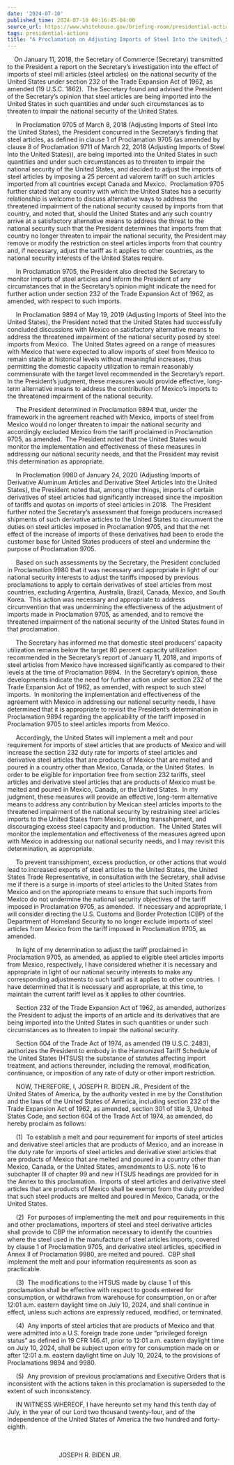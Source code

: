 ```yaml
---
date: '2024-07-10'
published_time: 2024-07-10 09:16:45-04:00
source_url: https://www.whitehouse.gov/briefing-room/presidential-actions/2024/07/10/a-proclamation-on-adjusting-imports-of-steel-into-the-united-states-7/
tags: presidential-actions
title: "A Proclamation on Adjusting Imports of Steel Into the United\_States"
---
```

 
    On January 11, 2018, the Secretary of Commerce (Secretary)
transmitted to the President a report on the Secretary’s investigation
into the effect of imports of steel mill articles (steel articles) on
the national security of the United States under section 232 of the
Trade Expansion Act of 1962, as amended (19 U.S.C. 1862).  The Secretary
found and advised the President of the Secretary’s opinion that steel
articles are being imported into the United States in such quantities
and under such circumstances as to threaten to impair the national
security of the United States.  
  
     In Proclamation 9705 of March 8, 2018 (Adjusting Imports of Steel
Into the United States), the President concurred in the Secretary’s
finding that steel articles, as defined in clause 1 of Proclamation 9705
(as amended by clause 8 of Proclamation 9711 of March 22, 2018
(Adjusting Imports of Steel Into the United States)), are being imported
into the United States in such quantities and under such circumstances
as to threaten to impair the national security of the United States, and
decided to adjust the imports of steel articles by imposing a 25 percent
ad valorem tariff on such articles imported from all countries except
Canada and Mexico.  Proclamation 9705 further stated that any country
with which the United States has a security relationship is welcome to
discuss alternative ways to address the threatened impairment of the
national security caused by imports from that country, and noted that,
should the United States and any such country arrive at a satisfactory
alternative means to address the threat to the national security such
that the President determines that imports from that country no longer
threaten to impair the national security, the President may remove or
modify the restriction on steel articles imports from that country and,
if necessary, adjust the tariff as it applies to other countries, as the
national security interests of the United States require.  
  
     In Proclamation 9705, the President also directed the Secretary to
monitor imports of steel articles and inform the President of any
circumstances that in the Secretary’s opinion might indicate the need
for further action under section 232 of the Trade Expansion Act of 1962,
as amended, with respect to such imports.  
  
     In Proclamation 9894 of May 19, 2019 (Adjusting Imports of Steel
Into the United States), the President noted that the United States had
successfully concluded discussions with Mexico on satisfactory
alternative means to address the threatened impairment of the national
security posed by steel imports from Mexico.  The United States agreed
on a range of measures with Mexico that were expected to allow imports
of steel from Mexico to remain stable at historical levels without
meaningful increases, thus permitting the domestic capacity utilization
to remain reasonably commensurate with the target level recommended in
the Secretary’s report.  In the President’s judgment, these measures
would provide effective, long-term alternative means to address the
contribution of Mexico’s imports to the threatened impairment of the
national security.  
  
     The President determined in Proclamation 9894 that, under the
framework in the agreement reached with Mexico, imports of steel from
Mexico would no longer threaten to impair the national security and
accordingly excluded Mexico from the tariff proclaimed in Proclamation
9705, as amended.  The President noted that the United States would
monitor the implementation and effectiveness of these measures in
addressing our national security needs, and that the President may
revisit this determination as appropriate.  
  
     In Proclamation 9980 of January 24, 2020 (Adjusting Imports of
Derivative Aluminum Articles and Derivative Steel Articles Into the
United States), the President noted that, among other things, imports of
certain derivatives of steel articles had significantly increased since
the imposition of tariffs and quotas on imports of steel articles in
2018.  The President further noted the Secretary’s assessment that
foreign producers increased shipments of such derivative articles to the
United States to circumvent the duties on steel articles imposed in
Proclamation 9705, and that the net effect of the increase of imports of
these derivatives had been to erode the customer base for United States
producers of steel and undermine the purpose of Proclamation 9705.  
  
     Based on such assessments by the Secretary, the President concluded
in Proclamation 9980 that it was necessary and appropriate in light of
our national security interests to adjust the tariffs imposed by
previous proclamations to apply to certain derivatives of steel articles
from most countries, excluding Argentina, Australia, Brazil, Canada,
Mexico, and South Korea.  This action was necessary and appropriate to
address circumvention that was undermining the effectiveness of the
adjustment of imports made in Proclamation 9705, as amended, and to
remove the threatened impairment of the national security of the United
States found in that proclamation.   
  
     The Secretary has informed me that domestic steel producers’
capacity utilization remains below the target 80 percent capacity
utilization recommended in the Secretary’s report of January 11, 2018,
and imports of steel articles from Mexico have increased significantly
as compared to their levels at the time of Proclamation 9894.  In the
Secretary’s opinion, these developments indicate the need for further
action under section 232 of the Trade Expansion Act of 1962, as amended,
with respect to such steel imports.  In monitoring the implementation
and effectiveness of the agreement with Mexico in addressing
our national security needs, I have determined that it is appropriate to
revisit the President’s determination in Proclamation 9894 regarding the
applicability of the tariff imposed in Proclamation 9705 to steel
articles imports from Mexico.  
  
     Accordingly, the United States will implement a melt and pour
requirement for imports of steel articles that are products of Mexico
and will increase the section 232 duty rate for imports of steel
articles and derivative steel articles that are products of Mexico that
are melted and poured in a country other than Mexico, Canada, or the
United States.  In order to be eligible for importation free from
section 232 tariffs, steel articles and derivative steel articles that
are products of Mexico must be melted and poured in Mexico, Canada, or
the United States.  In my judgment, these measures will provide an
effective, long-term alternative means to address any contribution by
Mexican steel articles imports to the threatened impairment of the
national security by restraining steel articles imports to the United
States from Mexico, limiting transshipment, and discouraging excess
steel capacity and production.  The United States will monitor the
implementation and effectiveness of the measures agreed upon with Mexico
in addressing our national security needs, and I may revisit this
determination, as appropriate.  
  
     To prevent transshipment, excess production, or other actions that
would lead to increased exports of steel articles to the United States,
the United States Trade Representative, in consultation with the
Secretary, shall advise me if there is a surge in imports of steel
articles to the United States from Mexico and on the appropriate means
to ensure that such imports from Mexico do not undermine the national
security objectives of the tariff imposed in Proclamation 9705, as
amended.  If necessary and appropriate, I will consider directing the
U.S. Customs and Border Protection (CBP) of the Department of Homeland
Security to no longer exclude imports of steel articles from Mexico from
the tariff imposed in Proclamation 9705, as amended.  
  
     In light of my determination to adjust the tariff proclaimed in
Proclamation 9705, as amended, as applied to eligible steel articles
imports from Mexico, respectively, I have considered whether it is
necessary and appropriate in light of our national security interests to
make any corresponding adjustments to such tariff as it applies to other
countries.  I have determined that it is necessary and appropriate, at
this time, to maintain the current tariff level as it applies to other
countries.  
  
     Section 232 of the Trade Expansion Act of 1962, as amended,
authorizes the President to adjust the imports of an article and its
derivatives that are being imported into the United States in such
quantities or under such circumstances as to threaten to impair the
national security.  
  
     Section 604 of the Trade Act of 1974, as amended (19 U.S.C. 2483),
authorizes the President to embody in the Harmonized Tariff Schedule of
the United States (HTSUS) the substance of statutes affecting import
treatment, and actions thereunder, including the removal, modification,
continuance, or imposition of any rate of duty or other import
restriction.  
  
     NOW, THEREFORE, I, JOSEPH R. BIDEN JR., President of the
United States of America, by the authority vested in me by the
Constitution and the laws of the United States of America, including
section 232 of the Trade Expansion Act of 1962, as amended, section 301
of title 3, United States Code, and section 604 of the Trade Act of
1974, as amended, do hereby proclaim as follows:  
  
     (1)  To establish a melt and pour requirement for imports of steel
articles and derivative steel articles that are products of Mexico, and
an increase in the duty rate for imports of steel articles and
derivative steel articles that are products of Mexico that are melted
and poured in a country other than Mexico, Canada, or the United States,
amendments to U.S. note 16 to subchapter III of chapter 99 and new HTSUS
headings are provided for in the Annex to this proclamation.  Imports of
steel articles and derivative steel articles that are products of Mexico
shall be exempt from the duty provided that such steel products are
melted and poured in Mexico, Canada, or the United States.  
  
     (2)  For purposes of implementing the melt and pour requirements in
this and other proclamations, importers of steel and steel derivative
articles shall provide to CBP the information necessary to identify the
countries where the steel used in the manufacture of steel articles
imports, covered by clause 1 of Proclamation 9705, and derivative steel
articles, specified in Annex II of Proclamation 9980, are melted and
poured.  CBP shall implement the melt and pour information requirements
as soon as practicable.  
  
     (3)  The modifications to the HTSUS made by clause 1 of this
proclamation shall be effective with respect to goods entered for
consumption, or withdrawn from warehouse for consumption, on or after
12:01 a.m. eastern daylight time on July 10, 2024, and shall continue in
effect, unless such actions are expressly reduced, modified, or
terminated.  
  
     (4)  Any imports of steel articles that are products of Mexico and
that were admitted into a U.S. foreign trade zone under “privileged
foreign status” as defined in 19 CFR 146.41, prior to 12:01 a.m. eastern
daylight time on July 10, 2024, shall be subject upon entry for
consumption made on or after 12:01 a.m. eastern daylight time on July
10, 2024, to the provisions of Proclamations 9894 and 9980.    
  
     (5)  Any provision of previous proclamations and Executive Orders
that is inconsistent with the actions taken in this proclamation is
superseded to the extent of such inconsistency.  
  
     IN WITNESS WHEREOF, I have hereunto set my hand this tenth day of
July, in the year of our Lord two thousand twenty-four, and of the
Independence of the United States of America the two hundred and
forty-eighth.  
   
 

                              JOSEPH R. BIDEN JR.
